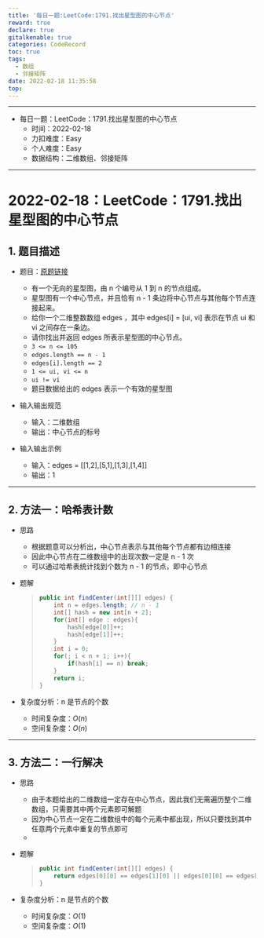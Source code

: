 ```yaml
---
title: '每日一题:LeetCode:1791.找出星型图的中心节点'
reward: true
declare: true
gitalkenable: true
categories: CodeRecord
toc: true
tags:
  - 数组
  - 邻接矩阵
date: 2022-02-18 11:35:58
top:
---
```

---

* 每日一题：LeetCode：1791.找出星型图的中心节点
  * 时间：2022-02-18
  * 力扣难度：Easy
  * 个人难度：Easy
  * 数据结构：二维数组、邻接矩阵


---

<!-- more -->

# 2022-02-18：LeetCode：1791.找出星型图的中心节点

## 1. 题目描述

* 题目：[原题链接](https://leetcode-cn.com/problems/find-center-of-star-graph/)

  * 有一个无向的星型图，由 n 个编号从 1 到 n 的节点组成。
  * 星型图有一个中心节点，并且恰有 n - 1 条边将中心节点与其他每个节点连接起来。
  * 给你一个二维整数数组 edges ，其中 edges[i] = [ui, vi] 表示在节点 ui 和 vi 之间存在一条边。
  * 请你找出并返回 edges 所表示星型图的中心节点。
  * `3 <= n <= 105`
  * ``edges.length == n - 1``
  * `edges[i].length == 2`
  * `1 <= ui, vi <= n`
  * `ui != vi`
  * 题目数据给出的 edges 表示一个有效的星型图
  
* 输入输出规范
  * 输入：二维数组
  * 输出：中心节点的标号
* 输入输出示例
  * 输入：edges = [[1,2],[5,1],[1,3],[1,4]]
  * 输出：1


---

## 2. 方法一：哈希表计数

* 思路

  * 根据题意可以分析出，中心节点表示与其他每个节点都有边相连接
  * 因此中心节点在二维数组中的出现次数一定是 n - 1 次
  * 可以通过哈希表统计找到个数为 n - 1 的节点，即中心节点
  
* 题解

  > ```java
  > public int findCenter(int[][] edges) {
  >     int n = edges.length; // n - 1
  >     int[] hash = new int[n + 2];
  >     for(int[] edge : edges){
  >         hash[edge[0]]++;
  >         hash[edge[1]]++;
  >     }
  >     int i = 0;
  >     for(; i < n + 1; i++){
  >         if(hash[i] == n) break; 
  >     }
  >     return i;
  > }
  > ```
  
* 复杂度分析：n 是节点的个数

  * 时间复杂度：$O(n)$
  * 空间复杂度：$O(n)$

---

## 3. 方法二：一行解决

* 思路

  * 由于本题给出的二维数组一定存在中心节点，因此我们无需遍历整个二维数组，只需要其中两个元素即可解题
  * 因为中心节点一定在二维数组中的每个元素中都出现，所以只要找到其中任意两个元素中重复的节点即可
  * 

* 题解

  > ```java
  > public int findCenter(int[][] edges) {
  >     return edges[0][0] == edges[1][0] || edges[0][0] == edges[1][1] ? edges[0][0] : edges[0][1];
  > }
  > ```

* 复杂度分析：n 是节点的个数

  * 时间复杂度：$O(1)$
  * 空间复杂度：$O(1)$
